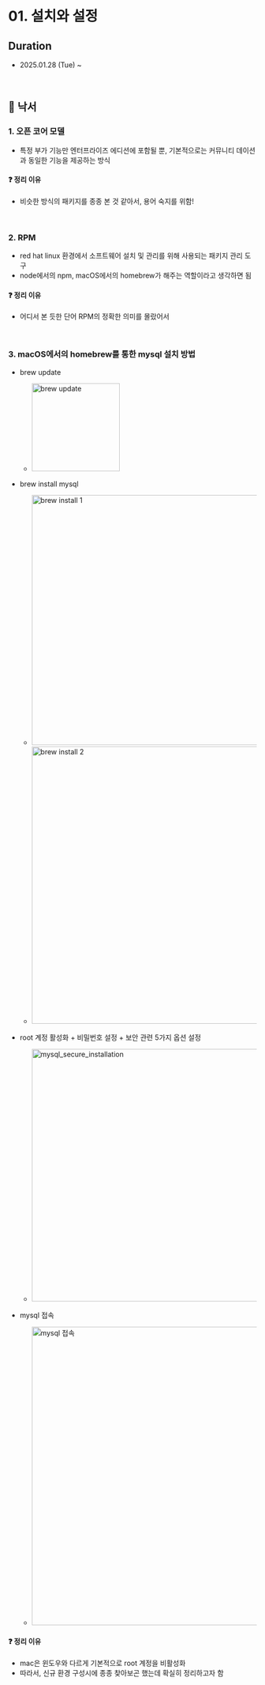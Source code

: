 # 01. 설치와 설정

## Duration

- 2025.01.28 (Tue) ~

<br />

## 📝 낙서

### 1. 오픈 코어 모델

- 특정 부가 기능만 엔터프라이즈 에디션에 포함될 뿐, 기본적으로는 커뮤니티 데이션과 동일한 기능을 제공하는 방식

#### ❓ 정리 이유

- 비슷한 방식의 패키지를 종종 본 것 같아서, 용어 숙지를 위함!

<br />

### 2. RPM

- red hat linux 환경에서 소프트웨어 설치 및 관리를 위해 사용되는 패키지 관리 도구
- node에서의 npm, macOS에서의 homebrew가 해주는 역할이라고 생각하면 됨

#### ❓ 정리 이유

- 어디서 본 듯한 단어 RPM의 정확한 의미를 몰랐어서

<br />

### 3. macOS에서의 homebrew를 통한 mysql 설치 방법

- brew update
  - <img width="178" alt="brew update" src="https://github.com/user-attachments/assets/839d968e-020b-4005-8c1b-79cac8a5e6a0" />

- brew install mysql
  - <img width="506" alt="brew install 1" src="https://github.com/user-attachments/assets/54dadde9-4e07-4492-8493-e2289715ed8b" />
  - <img width="561" alt="brew install 2" src="https://github.com/user-attachments/assets/d9c9387e-e188-491c-ace0-94567cf821fd" />

- root 계정 활성화 + 비밀번호 설정 + 보안 관련 5가지 옵션 설정
  - <img width="511" alt="mysql_secure_installation" src="https://github.com/user-attachments/assets/b8e760a6-21c5-4ab6-b119-0d88f1d9a1bb" />

- mysql 접속
  - <img width="604" alt="mysql 접속" src="https://github.com/user-attachments/assets/b9069bae-dea8-49d9-8bef-c775112e7925" />

#### ❓ 정리 이유

- mac은 윈도우와 다르게 기본적으로 root 계정을 비활성화
- 따라서, 신규 환경 구성시에 종종 찾아보곤 했는데 확실히 정리하고자 함
